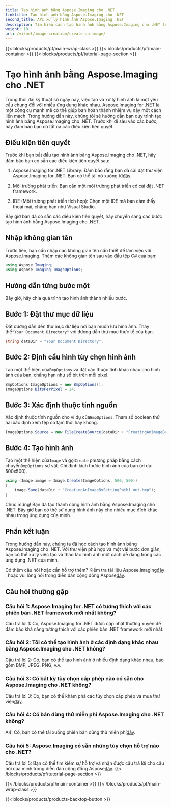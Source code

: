 ```yaml
---
title: Tạo hình ảnh bằng Aspose.Imaging cho .NET
linktitle: Tạo hình ảnh bằng Aspose.Imaging cho .NET
second_title: API xử lý hình ảnh Aspose.Imaging .NET
description: Tìm hiểu cách tạo hình ảnh bằng Aspose.Imaging cho .NET trong hướng dẫn toàn diện này.
weight: 10
url: /vi/net/image-creation/create-an-image/
---
```


{{< blocks/products/pf/main-wrap-class >}}
{{< blocks/products/pf/main-container >}}
{{< blocks/products/pf/tutorial-page-section >}}

# Tạo hình ảnh bằng Aspose.Imaging cho .NET

Trong thời đại kỹ thuật số ngày nay, việc tạo và xử lý hình ảnh là một yêu cầu chung đối với nhiều ứng dụng khác nhau. Aspose.Imaging for .NET là một công cụ mạnh mẽ có thể giúp bạn hoàn thành nhiệm vụ này một cách liền mạch. Trong hướng dẫn này, chúng tôi sẽ hướng dẫn bạn quy trình tạo hình ảnh bằng Aspose.Imaging cho .NET. Trước khi đi sâu vào các bước, hãy đảm bảo bạn có tất cả các điều kiện tiên quyết.

## Điều kiện tiên quyết

Trước khi bạn bắt đầu tạo hình ảnh bằng Aspose.Imaging cho .NET, hãy đảm bảo bạn có sẵn các điều kiện tiên quyết sau:

1. Aspose.Imaging for .NET Library: Đảm bảo rằng bạn đã cài đặt thư viện Aspose.Imaging for .NET. Bạn có thể tải nó xuống từ[đây](https://releases.aspose.com/imaging/net/).

2. Môi trường phát triển: Bạn cần một môi trường phát triển có cài đặt .NET framework.

3. IDE (Môi trường phát triển tích hợp): Chọn một IDE mà bạn cảm thấy thoải mái, chẳng hạn như Visual Studio.

Bây giờ bạn đã có sẵn các điều kiện tiên quyết, hãy chuyển sang các bước tạo hình ảnh bằng Aspose.Imaging cho .NET.

## Nhập không gian tên

Trước tiên, bạn cần nhập các không gian tên cần thiết để làm việc với Aspose.Imaging. Thêm các không gian tên sau vào đầu tệp C# của bạn:


```csharp
using Aspose.Imaging;
using Aspose.Imaging.ImageOptions;
```

## Hướng dẫn từng bước một

Bây giờ, hãy chia quá trình tạo hình ảnh thành nhiều bước.

## Bước 1: Đặt thư mục dữ liệu

 Đặt đường dẫn đến thư mục dữ liệu nơi bạn muốn lưu hình ảnh. Thay thế`"Your Document Directory"` với đường dẫn thư mục thực tế của bạn.

```csharp
string dataDir = "Your Document Directory";
```

## Bước 2: Định cấu hình tùy chọn hình ảnh

 Tạo một thể hiện của`BmpOptions` và đặt các thuộc tính khác nhau cho hình ảnh của bạn, chẳng hạn như số bit trên mỗi pixel.

```csharp
BmpOptions ImageOptions = new BmpOptions();
ImageOptions.BitsPerPixel = 24;
```

## Bước 3: Xác định thuộc tính nguồn

Xác định thuộc tính nguồn cho ví dụ của`BmpOptions`. Tham số boolean thứ hai xác định xem tệp có tạm thời hay không.

```csharp
ImageOptions.Source = new FileCreateSource(dataDir + "CreatingAnImageBySettingPath_out.bmp", false);
```

## Bước 4: Tạo hình ảnh

 Tạo một thể hiện của`Image` và gọi`Create` phương pháp bằng cách chuyển`BmpOptions` sự vật. Chỉ định kích thước hình ảnh của bạn (ví dụ: 500x500).

```csharp
using (Image image = Image.Create(ImageOptions, 500, 500))
{
    image.Save(dataDir + "CreatingAnImageBySettingPath1_out.bmp");
}
```

Chúc mừng! Bạn đã tạo thành công hình ảnh bằng Aspose.Imaging cho .NET. Bây giờ bạn có thể sử dụng hình ảnh này cho nhiều mục đích khác nhau trong ứng dụng của mình.

## Phần kết luận

Trong hướng dẫn này, chúng ta đã học cách tạo hình ảnh bằng Aspose.Imaging cho .NET. Với thư viện phù hợp và một vài bước đơn giản, bạn có thể xử lý việc tạo và thao tác hình ảnh một cách dễ dàng trong các ứng dụng .NET của mình.

 Có thêm câu hỏi hoặc cần hỗ trợ thêm? Kiểm tra tài liệu Aspose.Imaging[đây](https://reference.aspose.com/imaging/net/) , hoặc vui lòng hỏi trong diễn đàn cộng đồng Aspose[đây](https://forum.aspose.com/).

## Câu hỏi thường gặp

### Câu hỏi 1: Aspose.Imaging for .NET có tương thích với các phiên bản .NET framework mới nhất không?

Câu trả lời 1: Có, Aspose.Imaging for .NET được cập nhật thường xuyên để đảm bảo khả năng tương thích với các phiên bản .NET framework mới nhất.

### Câu hỏi 2: Tôi có thể tạo hình ảnh ở các định dạng khác nhau bằng Aspose.Imaging cho .NET không?

Câu trả lời 2: Có, bạn có thể tạo hình ảnh ở nhiều định dạng khác nhau, bao gồm BMP, JPEG, PNG, v.v.

### Câu hỏi 3: Có bất kỳ tùy chọn cấp phép nào có sẵn cho Aspose.Imaging cho .NET không?

 Câu trả lời 3: Có, bạn có thể khám phá các tùy chọn cấp phép và mua thư viện[đây](https://purchase.aspose.com/buy).

### Câu hỏi 4: Có bản dùng thử miễn phí Aspose.Imaging cho .NET không?

 A4: Có, bạn có thể tải xuống phiên bản dùng thử miễn phí[đây](https://releases.aspose.com/imaging/net/).

### Câu hỏi 5: Aspose.Imaging có sẵn những tùy chọn hỗ trợ nào cho .NET?

 Câu trả lời 5: Bạn có thể tìm kiếm sự hỗ trợ và nhận được câu trả lời cho câu hỏi của mình trong diễn đàn cộng đồng Aspose[đây](https://forum.aspose.com/).
{{< /blocks/products/pf/tutorial-page-section >}}

{{< /blocks/products/pf/main-container >}}
{{< /blocks/products/pf/main-wrap-class >}}

{{< blocks/products/products-backtop-button >}}
